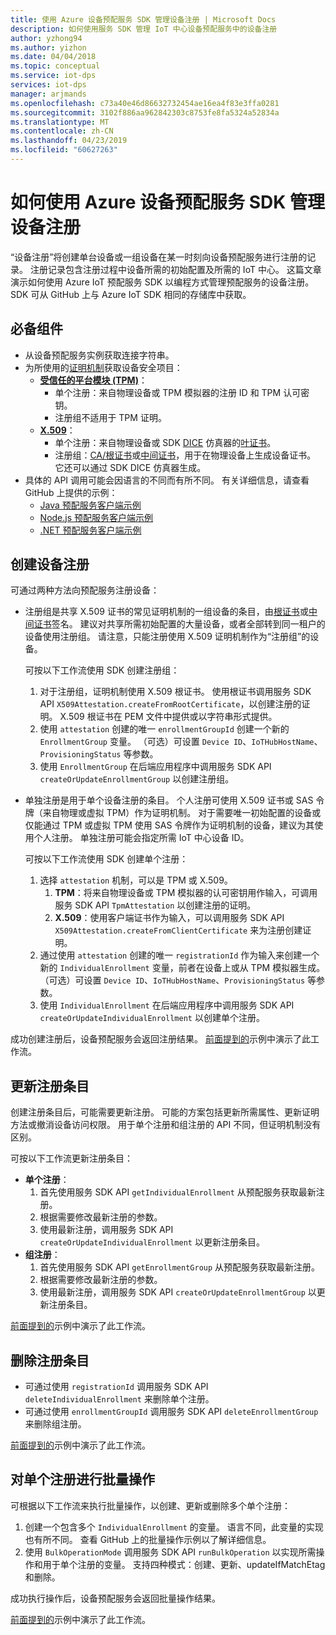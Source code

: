 ```yaml
---
title: 使用 Azure 设备预配服务 SDK 管理设备注册 | Microsoft Docs
description: 如何使用服务 SDK 管理 IoT 中心设备预配服务中的设备注册
author: yzhong94
ms.author: yizhon
ms.date: 04/04/2018
ms.topic: conceptual
ms.service: iot-dps
services: iot-dps
manager: arjmands
ms.openlocfilehash: c73a40e46d86632732454ae16ea4f83e3ffa0281
ms.sourcegitcommit: 3102f886aa962842303c8753fe8fa5324a52834a
ms.translationtype: MT
ms.contentlocale: zh-CN
ms.lasthandoff: 04/23/2019
ms.locfileid: "60627263"
---
```

# <a name="how-to-manage-device-enrollments-with-azure-device-provisioning-service-sdks"></a>如何使用 Azure 设备预配服务 SDK 管理设备注册
“设备注册”将创建单台设备或一组设备在某一时刻向设备预配服务进行注册的记录。 注册记录包含注册过程中设备所需的初始配置及所需的 IoT 中心。 这篇文章演示如何使用 Azure IoT 预配服务 SDK 以编程方式管理预配服务的设备注册。  SDK 可从 GitHub 上与 Azure IoT SDK 相同的存储库中获取。

## <a name="prerequisites"></a>必备组件
* 从设备预配服务实例获取连接字符串。
* 为所使用的[证明机制](concepts-security.md#attestation-mechanism)获取设备安全项目：
    * [**受信任的平台模块 (TPM)**](/azure/iot-dps/concepts-security#trusted-platform-module)：
        * 单个注册：来自物理设备或 TPM 模拟器的注册 ID 和 TPM 认可密钥。
        * 注册组不适用于 TPM 证明。
    * [**X.509**](/azure/iot-dps/concepts-security)：
        * 单个注册：来自物理设备或 SDK [DICE](https://azure.microsoft.com/blog/azure-iot-supports-new-security-hardware-to-strengthen-iot-security/) 仿真器的[叶证书](/azure/iot-dps/concepts-security)。
        * 注册组：[CA/根证书](/azure/iot-dps/concepts-security#root-certificate)或[中间证书](/azure/iot-dps/concepts-security#intermediate-certificate)，用于在物理设备上生成设备证书。  它还可以通过 SDK DICE 仿真器生成。
* 具体的 API 调用可能会因语言的不同而有所不同。 有关详细信息，请查看 GitHub 上提供的示例：
   * [Java 预配服务客户端示例](https://github.com/Azure/azure-iot-sdk-java/tree/master/provisioning/provisioning-samples)
   * [Node.js 预配服务客户端示例](https://github.com/Azure/azure-iot-sdk-node/tree/master/provisioning/service/samples)
   * [.NET 预配服务客户端示例](https://github.com/Azure/azure-iot-sdk-csharp/tree/master/provisioning/service/samples)

## <a name="create-a-device-enrollment"></a>创建设备注册
可通过两种方法向预配服务注册设备：

* 注册组是共享 X.509 证书的常见证明机制的一组设备的条目，由[根证书](https://docs.microsoft.com/azure/iot-dps/concepts-security#root-certificate)或[中间证书](https://docs.microsoft.com/azure/iot-dps/concepts-security#intermediate-certificate)签名。 建议对共享所需初始配置的大量设备，或者全部转到同一租户的设备使用注册组。 请注意，只能注册使用 X.509 证明机制作为“注册组”的设备。 

    可按以下工作流使用 SDK 创建注册组：

    1. 对于注册组，证明机制使用 X.509 根证书。  使用根证书调用服务 SDK API ```X509Attestation.createFromRootCertificate```，以创建注册的证明。  X.509 根证书在 PEM 文件中提供或以字符串形式提供。
    1. 使用 ```attestation``` 创建的唯一 ```enrollmentGroupId``` 创建一个新的 ```EnrollmentGroup``` 变量。  （可选）可设置 ```Device ID```、```IoTHubHostName```、```ProvisioningStatus``` 等参数。
    2. 使用 ```EnrollmentGroup``` 在后端应用程序中调用服务 SDK API ```createOrUpdateEnrollmentGroup``` 以创建注册组。

* 单独注册是用于单个设备注册的条目。 个人注册可使用 X.509 证书或 SAS 令牌（来自物理或虚拟 TPM）作为证明机制。 对于需要唯一初始配置的设备或仅能通过 TPM 或虚拟 TPM 使用 SAS 令牌作为证明机制的设备，建议为其使用个人注册。 单独注册可能会指定所需 IoT 中心设备 ID。

    可按以下工作流使用 SDK 创建单个注册：
    
    1. 选择 ```attestation``` 机制，可以是 TPM 或 X.509。
        1. **TPM**：将来自物理设备或 TPM 模拟器的认可密钥用作输入，可调用服务 SDK API ```TpmAttestation``` 以创建注册的证明。 
        2. **X.509**：使用客户端证书作为输入，可以调用服务 SDK API ```X509Attestation.createFromClientCertificate``` 来为注册创建证明。
    2. 通过使用 ```attestation``` 创建的唯一 ```registrationId``` 作为输入来创建一个新的 ```IndividualEnrollment``` 变量，前者在设备上或从 TPM 模拟器生成。  （可选）可设置 ```Device ID```、```IoTHubHostName```、```ProvisioningStatus``` 等参数。
    3. 使用 ```IndividualEnrollment``` 在后端应用程序中调用服务 SDK API ```createOrUpdateIndividualEnrollment``` 以创建单个注册。

成功创建注册后，设备预配服务会返回注册结果。 [前面提到的](#prerequisites)示例中演示了此工作流。

## <a name="update-an-enrollment-entry"></a>更新注册条目

创建注册条目后，可能需要更新注册。  可能的方案包括更新所需属性、更新证明方法或撤消设备访问权限。  用于单个注册和组注册的 API 不同，但证明机制没有区别。

可按以下工作流更新注册条目：
* **单个注册**：
    1. 首先使用服务 SDK API ```getIndividualEnrollment``` 从预配服务获取最新注册。
    2. 根据需要修改最新注册的参数。 
    3. 使用最新注册，调用服务 SDK API ```createOrUpdateIndividualEnrollment``` 以更新注册条目。
* **组注册**：
    1. 首先使用服务 SDK API ```getEnrollmentGroup``` 从预配服务获取最新注册。
    2. 根据需要修改最新注册的参数。
    3. 使用最新注册，调用服务 SDK API ```createOrUpdateEnrollmentGroup``` 以更新注册条目。

[前面提到的](#prerequisites)示例中演示了此工作流。

## <a name="remove-an-enrollment-entry"></a>删除注册条目

* 可通过使用 ```registrationId``` 调用服务 SDK API ```deleteIndividualEnrollment``` 来删除单个注册。
* 可通过使用 ```enrollmentGroupId``` 调用服务 SDK API ```deleteEnrollmentGroup``` 来删除组注册。

[前面提到的](#prerequisites)示例中演示了此工作流。

## <a name="bulk-operation-on-individual-enrollments"></a>对单个注册进行批量操作

可根据以下工作流来执行批量操作，以创建、更新或删除多个单个注册：

1. 创建一个包含多个 ```IndividualEnrollment``` 的变量。  语言不同，此变量的实现也有所不同。  查看 GitHub 上的批量操作示例以了解详细信息。
2. 使用 ```BulkOperationMode``` 调用服务 SDK API ```runBulkOperation``` 以实现所需操作和用于单个注册的变量。 支持四种模式：创建、更新、updateIfMatchEtag 和删除。

成功执行操作后，设备预配服务会返回批量操作结果。

[前面提到的](#prerequisites)示例中演示了此工作流。
